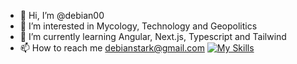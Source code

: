 - 👋 Hi, I’m @debian00
- 👀 I’m interested in Mycology, Technology and Geopolitics
- 🌱 I’m currently learning Angular, Next.js, Typescript and Tailwind
- 📫 How to reach me debianstark@gmail.com
[![My Skills](https://skillicons.dev/icons?i=react,nodejs,express,postgres,sequelize,bootstrap,css,dotnet,firebase,github,html,js,linux,mongodb,mysql,vercel,visualstudio,vite,vscode,flutter&perline=15)](https://skillicons.dev)
<!---
debian00/debian00 is a ✨ special ✨ repository because its `README.md` (this file) appears on your GitHub profile.
You can click the Preview link to take a look at your changes.
--->
